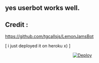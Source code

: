 ## yes userbot works well.


## Credit :
https://github.com/tgcallsjs/LemonJamsBot

[ i just deployed it on heroku x) ]

<p align="center">
   <a href="https://heroku.com/deploy?template=https://github.com/midnightmadwalk/MelonUserbot/main">
  <img src="https://www.herokucdn.com/deploy/button.svg" alt="Deploy">
</a>

</p>
